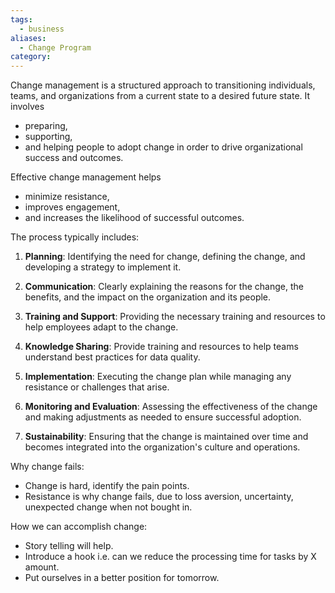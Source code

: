 ```yaml
---
tags:
  - business
aliases:
  - Change Program
category:
---
```

Change management is a structured approach to transitioning individuals, teams, and organizations from a current state to a desired future state. It involves
- preparing, 
- supporting,
- and helping people to adopt change in order to drive organizational success and outcomes. 

Effective change management helps
- minimize resistance, 
- improves engagement, 
- and increases the likelihood of successful outcomes.

The process typically includes:

1. **Planning**: Identifying the need for change, defining the change, and developing a strategy to implement it.

2. **Communication**: Clearly explaining the reasons for the change, the benefits, and the impact on the organization and its people.

3. **Training and Support**: Providing the necessary training and resources to help employees adapt to the change.

4. **Knowledge Sharing**: Provide training and resources to help teams understand best practices for data quality.

5. **Implementation**: Executing the change plan while managing any resistance or challenges that arise.

6. **Monitoring and Evaluation**: Assessing the effectiveness of the change and making adjustments as needed to ensure successful adoption.

7. **Sustainability**: Ensuring that the change is maintained over time and becomes integrated into the organization's culture and operations.

Why change fails:
- Change is hard, identify the pain points.  
- Resistance is why change fails, due to loss aversion, uncertainty, unexpected change when not bought in.  

How we can accomplish change:
- Story telling will help.  
- Introduce a hook i.e. can we reduce the processing time for tasks by X amount.
- Put ourselves in a better position for tomorrow.